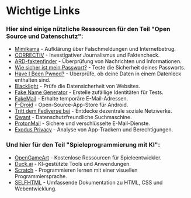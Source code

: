 # Wichtige Links

### Hier sind einige nützliche Ressourcen für den Teil "Open Source und Datenschutz":

- [Mimikama](https://www.mimikama.org/) - Aufklärung über Falschmeldungen und Internetbetrug.
- [CORRECTIV](https://correctiv.org) - Investigativer Journalismus und Faktencheck.
- [ARD-faktenfinder](https://www.tagesschau.de/faktenfinder) - Überprüfung von Nachrichten und Informationen.
- [Wie sicher ist mein Passwort?](https://checkdeinpasswort.de/) - Teste die Sicherheit deines Passworts.
- [Have I Been Pwned?](https://haveibeenpwned.com/) - Überprüfe, ob deine Daten in einem Datenleck enthalten sind.
- [Blacklight](https://themarkup.org/blacklight?) - Prüfe die Datensicherheit von Websites.
- [Fake Name Generator](https://www.fakenamegenerator.com) - Erstelle zufällige Identitäten für Tests.
- [FakeMail](https://www.fakemail.net) - Erhalte temporäre E-Mail-Adressen.
- [F-Droid](https://f-droid.org/) - Open-Source-App-Store für Android.
- [Tritt dem Fediverse bei](https://jointhefediverse.net) - Entdecke dezentrale soziale Netzwerke.
- [Qwant](https://www.qwant.com) - Datenschutzfreundliche Suchmaschine.
- [ProtonMail](https://proton.me/mail) - Sichere und verschlüsselte E-Mail-Dienste.
- [Exodus Privacy](https://exodus-privacy.eu.org/de/) - Analyse von App-Trackern und Berechtigungen.  


### Und hier für den Teil "Spieleprogrammierung mit KI":

- [OpenGameArt](https://opengameart.org/) - Kostenlose Ressourcen für Spieleentwickler.
- [Duck.ai](https://duck.ai) - KI-gestützte Tools und Anwendungen.
- [Scratch](https://scratch.mit.edu/) - Programmieren lernen mit einer visuellen Programmiersprache.
- [SELFHTML](https://wiki.selfhtml.org/wiki/SELFHTML) - Umfassende Dokumentation zu HTML, CSS und Webentwicklung.
